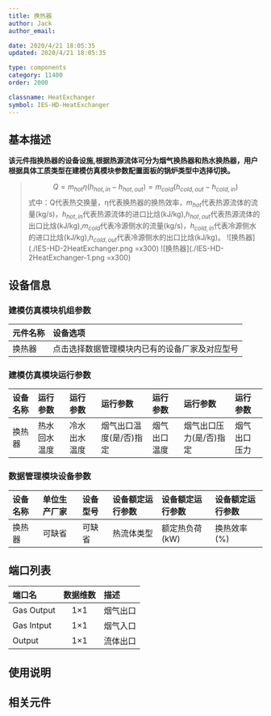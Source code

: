 ```yaml
---
title: 换热器
author: Jack
author_email:

date: 2020/4/21 18:05:35
updated: 2020/4/21 18:05:35

type: components
category: 11400
order: 2000

classname: HeatExchanger
symbol: IES-HD-HeatExchanger
---
```

## 基本描述

**该元件指换热器的设备设施,根据热源流体可分为烟气换热器和热水换热器，用户根据具体工质类型在建模仿真模块参数配置面板的锅炉类型中选择切换。**

> $$Q = m_{hot}\eta \left( {h_{hot,in} - h_{hot,out} } \right) = m_{cold}\left( {h_{cold,out} - h_{cold,in} } \right)$$
> 式中：Q代表热交换量，η代表换热器的换热效率，$m_{hot}$代表热源流体的流量(kg/s)，$h_{hot,in}$代表热源流体的进口比焓(kJ/kg),$h_{hot,out}$代表热源流体的出口比焓(kJ/kg),$m_{cold}$代表冷源侧水的流量(kg/s)，$h_{cold,in}$代表冷源侧水的进口比焓(kJ/kg),$h_{cold,out}$代表冷源侧水的出口比焓(kJ/kg)。
> ![换热器](./IES-HD-2HeatExchanger.png =x300)
> ![换热器](./IES-HD-2HeatExchanger-1.png =x300)

## 设备信息

### 建模仿真模块机组参数
| 元件名称 | 设备选项 |
| :--- | :--- |
| 换热器 |  点击选择数据管理模块内已有的设备厂家及对应型号 |

### 建模仿真模块运行参数
| 设备名称 |  运行参数  |  运行参数  |  运行参数  |  运行参数  |  运行参数  |  运行参数  |
| :--- | :--- | :--- | :--- | :--- | :--- | :--- |
| 换热器 |  热水回水温度 |  冷水出水温度  | 烟气出口温度(是/否)指定 | 烟气出口温度 |烟气出口压力(是/否)指定 | 烟气出口压力 |

### 数据管理模块设备参数
| 设备名称 | 单位生产厂家 | 设备型号 | 设备额定运行参数 |设备额定运行参数 |设备额定运行参数 |
| :--- | :--- | :--- | :--- | :--- | :--- |
| 换热器 |  可缺省 | 可缺省 | 热流体类型 | 额定热负荷(kW) | 换热效率(%) |


## 端口列表

| 端口名 | 数据维数 | 描述 |
| :--- | :--:  | :--- |
|  Gas Output | 1×1  | 烟气出口  |
|  Gas Intput | 1×1  | 烟气入口  |
|  Output | 1×1  | 流体出口  |

## 使用说明



## 相关元件